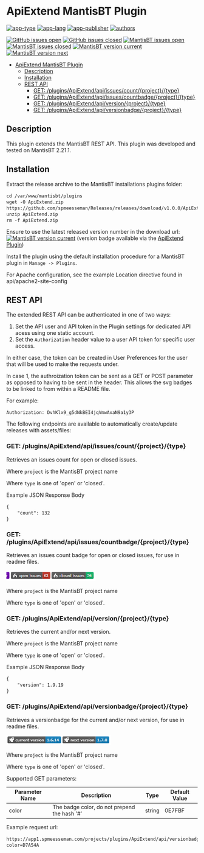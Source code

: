 # ApiExtend MantisBT Plugin

[![app-type](https://img.shields.io/badge/category-mantisbt%20plugins-blue.svg)](https://github.com/spmeesseman)
[![app-lang](https://img.shields.io/badge/language-php-blue.svg)](https://github.com/spmeesseman)
[![app-publisher](https://img.shields.io/badge/%20%20%F0%9F%93%A6%F0%9F%9A%80-app--publisher-e10000.svg)](https://github.com/spmeesseman/app-publisher)
[![authors](https://img.shields.io/badge/authors-scott%20meesseman-6F02B5.svg?logo=visual%20studio%20code)](https://github.com/spmeesseman)

[![GitHub issues open](https://img.shields.io/github/issues-raw/spmeesseman/ApiExtend.svg?maxAge=2592000&logo=github)](https://github.com/spmeesseman/ApiExtend/issues)
[![GitHub issues closed](https://img.shields.io/github/issues-closed-raw/spmeesseman/ApiExtend.svg?maxAge=2592000&logo=github)](https://github.com/spmeesseman/ApiExtend/issues)
[![MantisBT issues open](https://app1.spmeesseman.com/projects/plugins/ApiExtend/api/issues/countbadge/ApiExtend/open)](https://app1.spmeesseman.com/projects/set_project.php?project=ApiExtend&make_default=no&ref=bug_report_page.php)
[![MantisBT issues closed](https://app1.spmeesseman.com/projects/plugins/ApiExtend/api/issues/countbadge/ApiExtend/closed)](https://app1.spmeesseman.com/projects/set_project.php?project=ApiExtend&make_default=no&ref=bug_report_page.php)
[![MantisBT version current](https://app1.spmeesseman.com/projects/plugins/ApiExtend/api/versionbadge/ApiExtend/current)](https://app1.spmeesseman.com/projects/set_project.php?project=ApiExtend&make_default=no&ref=plugin.php?page=Releases/releases)
[![MantisBT version next](https://app1.spmeesseman.com/projects/plugins/ApiExtend/api/versionbadge/ApiExtend/next)](https://app1.spmeesseman.com/projects/set_project.php?project=ApiExtend&make_default=no&ref=plugin.php?page=Releases/releases)

- [ApiExtend MantisBT Plugin](#ApiExtend-MantisBT-Plugin)
  - [Description](#Description)
  - [Installation](#Installation)
  - [REST API](#REST-API)
    - [GET: /plugins/ApiExtend/api/issues/count/{project}/{type}](#GET-pluginsApiExtendapiissuescountprojecttype)
    - [GET: /plugins/ApiExtend/api/issues/countbadge/{project}/{type}](#GET-pluginsApiExtendapiissuescountbadgeprojecttype)
    - [GET: /plugins/ApiExtend/api/version/{project}/{type}](#GET-pluginsApiExtendapiversionprojecttype)
    - [GET: /plugins/ApiExtend/api/versionbadge/{project}/{type}](#GET-pluginsApiExtendapiversionbadgeprojecttype)

## Description

This plugin extends the MantisBT REST API.  This plugin was developed and tested on MantisBT 2.21.1.

## Installation

Extract the release archive to the MantisBT installations plugins folder:

    cd /var/www/mantisbt/plugins
    wget -O ApiExtend.zip https://github.com/spmeesseman/Releases/releases/download/v1.0.0/ApiExtend.zip
    unzip ApiExtend.zip
    rm -f ApiExtend.zip

Ensure to use the latest released version number in the download url: [![MantisBT version current](https://app1.spmeesseman.com/projects/plugins/ApiExtend/api/versionbadge/ApiExtend/current)](https://app1.spmeesseman.com/projects) (version badge available via the [ApiExtend Plugin](https://github.com/spmeesseman/ApiExtend))

Install the plugin using the default installation procedure for a MantisBT plugin in `Manage -> Plugins`.

For Apache configuration, see the example Location directive found in api/apache2-site-config

## REST API

The extended REST API can be authenticated in one of two ways:

1. Set the API user and API token in the Plugin settings for dedicated API acess using one static account.
2. Set the `Authorization` header value to a user API token for specific user access.

In either case, the token can be created in User Preferences for the user that will be used to make the requests under.

In case 1, the authroization token can be sent as a GET or POST parameter as opposed to having to be sent in the header.  This allows the svg badges to be linked to from within a README file.

For example:

    Authorization: DvhKlx9_g5dNkBEI4jqVmwAxaN9a1y3P

The following endpoints are available to automatically create/update releases with assets/files:

### GET: /plugins/ApiExtend/api/issues/count/{project}/{type}

Retrieves an issues count for open or closed issues.

Where `project` is the MantisBT project name

Where `type` is one of 'open' or 'closed'.

Example JSON Response Body

    {
        "count": 132
    }

### GET: /plugins/ApiExtend/api/issues/countbadge/{project}/{type}

Retrieves an issues count badge for open or closed issues, for use in readme files.

![badge1](res/badges.png)

Where `project` is the MantisBT project name

Where `type` is one of 'open' or 'closed'.

### GET: /plugins/ApiExtend/api/version/{project}/{type}

Retrieves the current and/or next version.

Where `project` is the MantisBT project name

Where `type` is one of 'open' or 'closed'.

Example JSON Response Body

    {
        "version": 1.9.19
    }

### GET: /plugins/ApiExtend/api/versionbadge/{project}/{type}

Retrieves a versionbadge for the current and/or next version, for use in readme files.

![badge2](res/badges-version.png)

Where `project` is the MantisBT project name

Where `type` is one of 'open' or 'closed'.

Supported GET parameters:

|Parameter Name|Description|Type|Default Value|
|-|-|-|-|
|color|The badge color, do not prepend the hash '#'|string|0E7FBF|

Example request url:

    https://app1.spmeesseman.com/projects/plugins/ApiExtend/api/versionbadge/Releases/current?color=D7A54A
